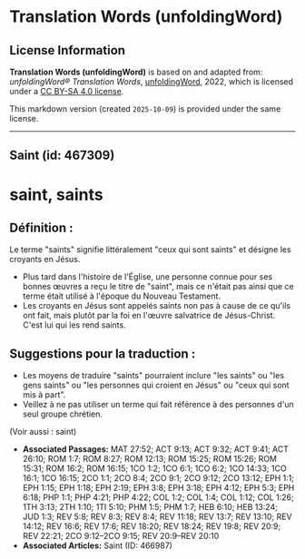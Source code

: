 # Translation Words (unfoldingWord)

## License Information

**Translation Words (unfoldingWord)** is based on and adapted from: _unfoldingWord® Translation Words_, [unfoldingWord](https://unfoldingword.org/utw), 2022, which is licensed under a [CC BY-SA 4.0 license](https://creativecommons.org/licenses/by-sa/4.0/legalcode.en).

This markdown version (created `2025-10-09`) is provided under the same license.



--------------------------------

## Saint (id: 467309)

saint, saints
=============

Définition :
------------

Le terme "saints" signifie littéralement "ceux qui sont saints" et désigne les croyants en Jésus.

* Plus tard dans l'histoire de l'Église, une personne connue pour ses bonnes œuvres a reçu le titre de "saint", mais ce n'était pas ainsi que ce terme était utilisé à l'époque du Nouveau Testament.
* Les croyants en Jésus sont appelés saints non pas à cause de ce qu'ils ont fait, mais plutôt par la foi en l'œuvre salvatrice de Jésus\-Christ. C'est lui qui les rend saints.

Suggestions pour la traduction :
--------------------------------

* Les moyens de traduire "saints" pourraient inclure "les saints" ou "les gens saints" ou "les personnes qui croient en Jésus" ou "ceux qui sont mis à part".
* Veillez à ne pas utiliser un terme qui fait référence à des personnes d'un seul groupe chrétien.

(Voir aussi : saint)

* **Associated Passages:** MAT 27:52; ACT 9:13; ACT 9:32; ACT 9:41; ACT 26:10; ROM 1:7; ROM 8:27; ROM 12:13; ROM 15:25; ROM 15:26; ROM 15:31; ROM 16:2; ROM 16:15; 1CO 1:2; 1CO 6:1; 1CO 6:2; 1CO 14:33; 1CO 16:1; 1CO 16:15; 2CO 1:1; 2CO 8:4; 2CO 9:1; 2CO 9:12; 2CO 13:12; EPH 1:1; EPH 1:15; EPH 1:18; EPH 2:19; EPH 3:8; EPH 3:18; EPH 4:12; EPH 5:3; EPH 6:18; PHP 1:1; PHP 4:21; PHP 4:22; COL 1:2; COL 1:4; COL 1:12; COL 1:26; 1TH 3:13; 2TH 1:10; 1TI 5:10; PHM 1:5; PHM 1:7; HEB 6:10; HEB 13:24; JUD 1:3; REV 5:8; REV 8:3; REV 8:4; REV 11:18; REV 13:7; REV 13:10; REV 14:12; REV 16:6; REV 17:6; REV 18:20; REV 18:24; REV 19:8; REV 20:9; REV 22:21; 2CO 9:12–2CO 9:15; REV 20:9–REV 20:10
* **Associated Articles:** Saint (ID: 466987)

